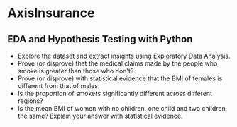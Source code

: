 # AxisInsurance

## EDA and Hypothesis Testing with Python

* Explore the dataset and extract insights using Exploratory Data Analysis.
* Prove (or disprove) that the medical claims made by the people who smoke is greater than those who don't?
* Prove (or disprove) with statistical evidence that the BMI of females is different from that of males.
* Is the proportion of smokers significantly different across different regions?
* Is the mean BMI of women with no children, one child and two children the same? Explain your answer with statistical evidence.
